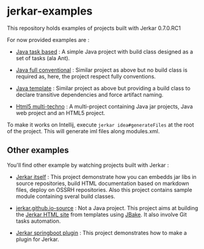 # jerkar-examples

This repository holds examples of projects built with Jerkar 0.7.0.RC1

For now provided examples are :

* [Java task based](./java-task-based) : A simple Java project with build class designed as a set of tasks (ala Ant).

* [Java full conventional](./org.jerkar.examples-java-full-conventional) : Similar project as above but no build class is required as, here, the project respect fully conventions. 

* [Java template](./java-template) : Similar project as above but providing a build class to declare transitive dependencies and force artifact naming.  

* [Html5 multi-techno](./html5-multi-techno) : A multi-project containing Java jar projects, Java web project and an HTML5 project.

To make it works on Intellij, execute `jerkar idea#generateFiles` at the root of the project. This will generate iml files along modules.xml.

## Other examples

You'll find other example by watching projects built with Jerkar :

* [Jerkar itself](https://github.com/jerkar/jerkar) : This project demonstrate how you can embedds jar libs in source repositories, build HTML documentation based on markdown files, deploy on OSSRH repositories. Also this project contains sample module containing sveral build classes.

* [jerkar.github.io-source](https://github.com/jerkar/jerkar.github.io-sources) : Not a Java project. This project aims at building the [Jerkar HTML site](http://project.jerkar.org/) from templates using [JBake](https://jbake.org/). It also involve Git tasks automation.

* [Jerkar springboot plugin](https://github.com/jerkar/spring-boot-plugin) : This project demonstrates how to make a plugin for Jerkar. 
 
